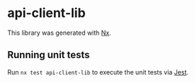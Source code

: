 # api-client-lib

This library was generated with [Nx](https://nx.dev).

## Running unit tests

Run `nx test api-client-lib` to execute the unit tests via [Jest](https://jestjs.io).
